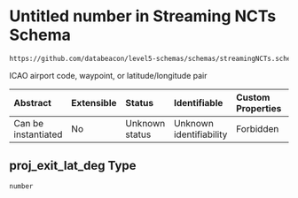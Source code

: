# Untitled number in Streaming NCTs Schema

```txt
https://github.com/databeacon/level5-schemas/schemas/streamingNCTs.schema.json#/properties/proj_exit_lat_deg
```

ICAO airport code, waypoint, or latitude/longitude pair

| Abstract            | Extensible | Status         | Identifiable            | Custom Properties | Additional Properties | Access Restrictions | Defined In                                                                                |
| :------------------ | :--------- | :------------- | :---------------------- | :---------------- | :-------------------- | :------------------ | :---------------------------------------------------------------------------------------- |
| Can be instantiated | No         | Unknown status | Unknown identifiability | Forbidden         | Allowed               | none                | [streamingNCTs.schema.json\*](../../out/streamingNCTs.schema.json "open original schema") |

## proj\_exit\_lat\_deg Type

`number`
